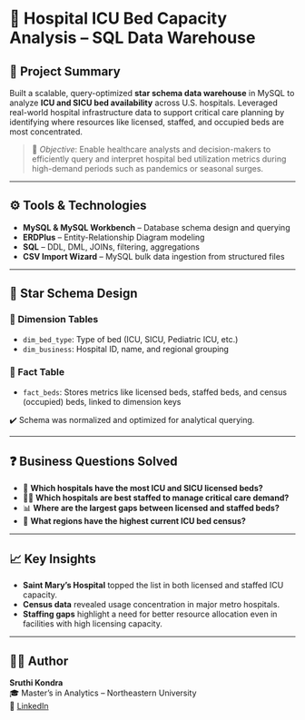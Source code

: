 # 🏥 Hospital ICU Bed Capacity Analysis – SQL Data Warehouse

## 📌 Project Summary
Built a scalable, query-optimized **star schema data warehouse** in MySQL to analyze **ICU and SICU bed availability** across U.S. hospitals. Leveraged real-world hospital infrastructure data to support critical care planning by identifying where resources like licensed, staffed, and occupied beds are most concentrated.

> 🎯 *Objective*: Enable healthcare analysts and decision-makers to efficiently query and interpret hospital bed utilization metrics during high-demand periods such as pandemics or seasonal surges.

---

## ⚙️ Tools & Technologies
- **MySQL & MySQL Workbench** – Database schema design and querying
- **ERDPlus** – Entity-Relationship Diagram modeling
- **SQL** – DDL, DML, JOINs, filtering, aggregations
- **CSV Import Wizard** – MySQL bulk data ingestion from structured files

---

## 🧱 Star Schema Design

### 📘 Dimension Tables
- `dim_bed_type`: Type of bed (ICU, SICU, Pediatric ICU, etc.)
- `dim_business`: Hospital ID, name, and regional grouping

### 📗 Fact Table
- `fact_beds`: Stores metrics like licensed beds, staffed beds, and census (occupied) beds, linked to dimension keys

✔️ Schema was normalized and optimized for analytical querying.

---

## ❓ Business Questions Solved

- 🏥 **Which hospitals have the most ICU and SICU licensed beds?**
- 👩‍⚕️ **Which hospitals are best staffed to manage critical care demand?**
- 📊 **Where are the largest gaps between licensed and staffed beds?**
- 🏨 **What regions have the highest current ICU bed census?**

---

## 📈 Key Insights

- **Saint Mary’s Hospital** topped the list in both licensed and staffed ICU capacity.
- **Census data** revealed usage concentration in major metro hospitals.
- **Staffing gaps** highlight a need for better resource allocation even in facilities with high licensing capacity.

---

## 👩‍💻 Author
**Sruthi Kondra**  
🎓 Master’s in Analytics – Northeastern University  
🔗 [LinkedIn](https://www.linkedin.com/in/sruthi-kondra-5773981a1)
